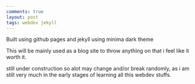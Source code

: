 ```yaml
---
comments: true
layout: post
tags: webdev jekyll
---
```


Built using github pages and jekyll using minima dark theme

This will be mainly used as a blog site to throw anything on that i feel like it worth it.

still under construction so alot may change and/or break randomly, as i am still very much in the early stages of learning all this webdev stuffs.
